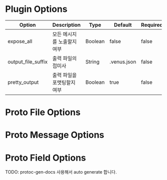 # Plugin Options
| Option             | Description     | Type    | Default   | Required |
|--------------------|-----------------|---------|-----------|----------|
| expose_all         | 모든 메시지를 노출할지 여부 | Boolean | false | false    |
| output_file_suffix | 출력 파일의 접미사      | String  | .venus.json | false    |
| pretty_output      | 출력 파일을 포맷팅할지 여부 | Boolean | true      | false    |

# Proto File Options

# Proto Message Options

# Proto Field Options

TODO: protoc-gen-docs 사용해서 auto generate 합니다.
